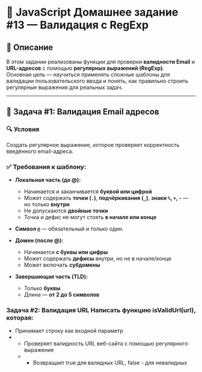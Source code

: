 # 🧠 JavaScript Домашнее задание #13 — Валидация с RegExp

## 📌 Описание

В этом задании реализованы функции для проверки **валидности Email** и **URL-адресов** с помощью **регулярных выражений (RegExp)**.  
Основная цель — научиться применять сложные шаблоны для валидации пользовательского ввода и понять, как правильно строить регулярные выражения для реальных задач.

---

## 🧩 Задача #1: Валидация Email адресов

### 🔍 Условия

Создать регулярное выражение, которое проверяет корректность введённого email-адреса.

### ✅ Требования к шаблону:

- **Локальная часть (до @):**
  - Начинается и заканчивается **буквой или цифрой**
  - Может содержать **точки (`.`)**, **подчёркивания (`_`)**, **знаки `%`, `+`, `-`** — но только **внутри**
  - Не допускаются **двойные точки**
  - Точка и дефис не могут стоять **в начале или конце**

- **Символ `@`** — обязательный и только один.

- **Домен (после @):**
  - Начинается **с буквы или цифры**
  - Может содержать **дефисы** внутри, но не в начале/конце
  - Может включать **субдомены**

- **Завершающая часть (TLD):**
  - Только **буквы**
  - Длина — **от 2 до 5 символов**

### Задача #2: Валидация URL Написать функцию isValidUrl(url), которая: 
- Принимает строку как входной параметр
- - Проверяет валидность URL веб-сайта с помощью регулярного выражения
  - - Возвращает true для валидных URL, false - для невалидных
